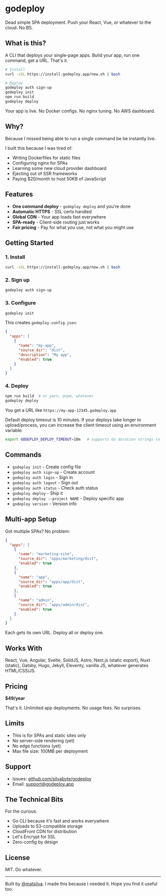 # godeploy

Dead simple SPA deployment. Push your React, Vue, or whatever to the cloud. No BS.

## What is this?

A CLI that deploys your single-page apps. Build your app, run one command, get a URL. That's it.

```bash
# Install
curl -sSL https://install.godeploy.app/now.sh | bash

# Deploy
godeploy auth sign-up
godeploy init
npm run build
godeploy deploy
```

Your app is live. No Docker configs. No nginx tuning. No AWS dashboard.

## Why?

Because I missed being able to run a single command be be instantly live.

I built this because I was tired of:

- Writing Dockerfiles for static files
- Configuring nginx for SPAs
- Learning some new cloud provider dashboard
- Ejecting out of SSR frameworks
- Paying $20/month to host 50KB of JavaScript

## Features

- **One command deploy** - `godeploy deploy` and you're done
- **Automatic HTTPS** - SSL certs handled
- **Global CDN** - Your app loads fast everywhere
- **SPA-ready** - Client-side routing just works
- **Fair pricing** - Pay for what you use, not what you might use

## Getting Started

### 1. Install

```bash
curl -sSL https://install.godeploy.app/now.sh | bash
```

### 2. Sign up

```bash
godeploy auth sign-up
```

### 3. Configure

```bash
godeploy init
```

This creates `godeploy.config.json`:

```json
{
  "apps": [
    {
      "name": "my-app",
      "source_dir": "dist",
      "description": "My app",
      "enabled": true
    }
  ]
}
```

### 4. Deploy

```bash
npm run build  # or yarn, pnpm, whatever
godeploy deploy
```

You get a URL like `https://my-app-12345.godeploy.app`

Default deploy timeout is 10 minutes. If your deploys take longer to upload/process, you can increase the client timeout using an environment variable:

```bash
export GODEPLOY_DEPLOY_TIMEOUT=10m   # supports Go duration strings (e.g., 90s, 2m, 15m)
```

## Commands

- `godeploy init` - Create config file
- `godeploy auth sign-up` - Create account
- `godeploy auth login` - Sign in
- `godeploy auth logout` - Sign out
- `godeploy auth status` - Check auth status
- `godeploy deploy` - Ship it
- `godeploy deploy --project NAME` - Deploy specific app
- `godeploy version` - Version info

## Multi-app Setup

Got multiple SPAs? No problem:

```json
{
  "apps": [
    {
      "name": "marketing-site",
      "source_dir": "apps/marketing/dist",
      "enabled": true
    },
    {
      "name": "app",
      "source_dir": "apps/app/dist",
      "enabled": true
    },
    {
      "name": "admin",
      "source_dir": "apps/admin/dist",
      "enabled": true
    }
  ]
}
```

Each gets its own URL. Deploy all or deploy one.

## Works With

React, Vue, Angular, Svelte, SolidJS, Astro, Next.js (static export), Nuxt (static), Gatsby, Hugo, Jekyll, Eleventy, vanilla JS, whatever generates HTML/CSS/JS.

## Pricing

**$49/year**

That's it. Unlimited app deployments. No usage fees. No surprises.

## Limits

- This is for SPAs and static sites only
- No server-side rendering (yet)
- No edge functions (yet)
- Max file size: 100MB per deployment

## Support

- Issues: [github.com/silvabyte/godeploy](https://github.com/silvabyte/godeploy/issues)
- Email: <support@godeploy.app>

## The Technical Bits

For the curious:

- Go CLI because it's fast and works everywhere
- Uploads to S3-compatible storage
- CloudFront CDN for distribution
- Let's Encrypt for SSL
- Zero-config by design

## License

MIT. Do whatever.

---

Built by [@matsilva](https://github.com/matsilva). I made this because I needed it. Hope you find it useful too.
